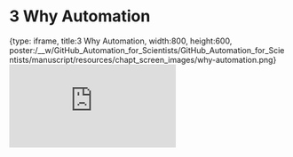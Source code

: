 # 3 Why Automation
 
{type: iframe, title:3 Why Automation, width:800, height:600, poster:/__w/GitHub_Automation_for_Scientists/GitHub_Automation_for_Scientists/manuscript/resources/chapt_screen_images/why-automation.png}
![](https://hutchdatascience.org/GitHub_Automation_for_Scientists/why-automation.html)
 

 
